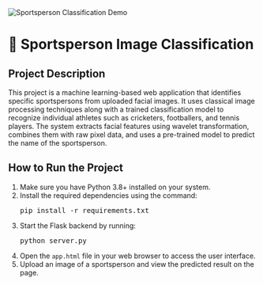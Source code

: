 <!DOCTYPE html>
<html lang="en">
<head>
</head>
<body>

  <!-- Header Image -->
  <img src="your-image.jpg" alt="Sportsperson Classification Demo" class="header-image" />

  <h1>🏅 Sportsperson Image Classification</h1>

  <h2>Project Description</h2>
  <p>
    This project is a machine learning-based web application that identifies specific sportspersons from uploaded facial images. 
    It uses classical image processing techniques along with a trained classification model to recognize individual athletes 
    such as cricketers, footballers, and tennis players. The system extracts facial features using wavelet transformation, 
    combines them with raw pixel data, and uses a pre-trained model to predict the name of the sportsperson.
  </p>

  <h2>How to Run the Project</h2>
  <ol>
    <li>Make sure you have Python 3.8+ installed on your system.</li>
    <li>Install the required dependencies using the command:
      <pre>pip install -r requirements.txt</pre>
    </li>
    <li>Start the Flask backend by running:
      <pre>python server.py</pre>
    </li>
    <li>Open the <code>app.html</code> file in your web browser to access the user interface.</li>
    <li>Upload an image of a sportsperson and view the predicted result on the page.</li>
  </ol>

</body>
</html>
